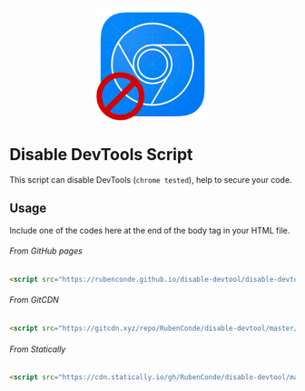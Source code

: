 <p align="center">
  <img src="./assets/logo.png" alt="Logo" width="200" />
</p>

# Disable DevTools Script

This script can disable DevTools (`chrome tested`), help to secure your code.

## Usage

Include one of the codes here at the end of the body tag in your HTML file.

###### From GitHub pages
```html
<script src="https://rubenconde.github.io/disable-devtool/disable-devtool.min.js" defer></script>
```

###### From GitCDN
```html
<script src="https://gitcdn.xyz/repo/RubenConde/disable-devtool/master/disable-devtool.min.js" defer></script>
```

###### From Statically
```html
<script src="https://cdn.statically.io/gh/RubenConde/disable-devtool/master/disable-devtool.min.js" defer></script>
```
